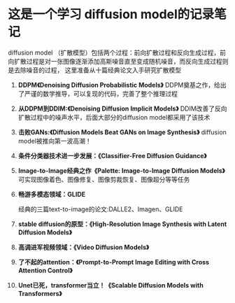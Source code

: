 # 这是一个学习 diffusion model的记录笔记

diffusion model （扩散模型）包括两个过程：前向扩散过程和反向生成过程，前向扩散过程是对一张图像逐渐添加高斯噪音直至变成随机噪音，而反向生成过程则是去除噪音的过程，
这里准备从十篇经典论文入手研究扩散模型

1. **DDPM《Denoising Diffusion Probabilistic Models》**
      DDPM奠基之作，给出了严谨的数学推导，可以复现的代码，完善了整个推理过程

2. **从DDPM到DDIM:《Denoising Diffusion Implicit Models》**
   DDIM改善了反向扩散过程中的噪声水平，后面大部分的diffusion model都采用了该技术
   
3. **击败GANs:《Diffusion Models Beat GANs on Image Synthesis》**
   diffusion model被推向第一波高潮！
   
4. **条件分类器技术进一步发展：《Classifier-Free Diffusion Guidance》**

5. **Image-to-Image经典之作《Palette: Image-to-Image Diffusion Models》**
   可实现图像着色、图像修复、图像剪裁恢复、图像超分等等任务
   
6. **畅游多模态领域：GLIDE**

   经典的三篇text-to-image的论文:DALLE2、Imagen、GLIDE

7. **stable diffusion的原型：《High-Resolution Image Synthesis with Latent Diffusion Models》**

8. **高调进军视频领域：《Video Diffusion Models》**

9. **了不起的attention：《Prompt-to-Prompt Image Editing with Cross Attention Control》**

10. **Unet已死，transformer当立！《Scalable Diffusion Models with Transformers》**

    
